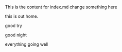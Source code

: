 This is the content for index.md
change something here


this is out home.

good try

good night

everything going well

